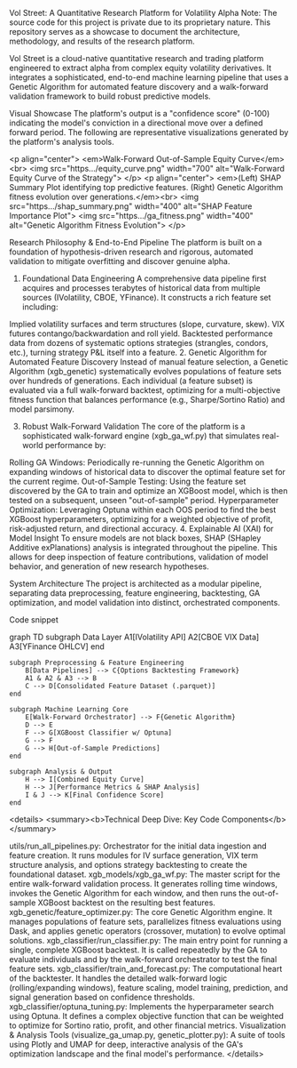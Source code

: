 Vol Street: A Quantitative Research Platform for Volatility Alpha
Note: The source code for this project is private due to its proprietary nature. This repository serves as a showcase to document the architecture, methodology, and results of the research platform.

Vol Street is a cloud-native quantitative research and trading platform engineered to extract alpha from complex equity volatility derivatives. It integrates a sophisticated, end-to-end machine learning pipeline that uses a Genetic Algorithm for automated feature discovery and a walk-forward validation framework to build robust predictive models.

Visual Showcase
The platform's output is a "confidence score" (0-100) indicating the model's conviction in a directional move over a defined forward period. The following are representative visualizations generated by the platform's analysis tools.

&lt;p align="center">
&lt;em>Walk-Forward Out-of-Sample Equity Curve&lt;/em>&lt;br>
&lt;img src="https.../equity_curve.png" width="700" alt="Walk-Forward Equity Curve of the Strategy">
&lt;/p>
&lt;p align="center">
&lt;em>(Left) SHAP Summary Plot identifying top predictive features. (Right) Genetic Algorithm fitness evolution over generations.&lt;/em>&lt;br>
&lt;img src="https.../shap_summary.png" width="400" alt="SHAP Feature Importance Plot">
&lt;img src="https.../ga_fitness.png" width="400" alt="Genetic Algorithm Fitness Evolution">
&lt;/p>

Research Philosophy & End-to-End Pipeline
The platform is built on a foundation of hypothesis-driven research and rigorous, automated validation to mitigate overfitting and discover genuine alpha.

1. Foundational Data Engineering
A comprehensive data pipeline first acquires and processes terabytes of historical data from multiple sources (IVolatility, CBOE, YFinance). It constructs a rich feature set including:

Implied volatility surfaces and term structures (slope, curvature, skew).
VIX futures contango/backwardation and roll yield.
Backtested performance data from dozens of systematic options strategies (strangles, condors, etc.), turning strategy P&amp;L itself into a feature.
2. Genetic Algorithm for Automated Feature Discovery
Instead of manual feature selection, a Genetic Algorithm (xgb_genetic) systematically evolves populations of feature sets over hundreds of generations. Each individual (a feature subset) is evaluated via a full walk-forward backtest, optimizing for a multi-objective fitness function that balances performance (e.g., Sharpe/Sortino Ratio) and model parsimony.

3. Robust Walk-Forward Validation
The core of the platform is a sophisticated walk-forward engine (xgb_ga_wf.py) that simulates real-world performance by:

Rolling GA Windows: Periodically re-running the Genetic Algorithm on expanding windows of historical data to discover the optimal feature set for the current regime.
Out-of-Sample Testing: Using the feature set discovered by the GA to train and optimize an XGBoost model, which is then tested on a subsequent, unseen "out-of-sample" period.
Hyperparameter Optimization: Leveraging Optuna within each OOS period to find the best XGBoost hyperparameters, optimizing for a weighted objective of profit, risk-adjusted return, and directional accuracy.
4. Explainable AI (XAI) for Model Insight
To ensure models are not black boxes, SHAP (SHapley Additive exPlanations) analysis is integrated throughout the pipeline. This allows for deep inspection of feature contributions, validation of model behavior, and generation of new research hypotheses.

System Architecture
The project is architected as a modular pipeline, separating data preprocessing, feature engineering, backtesting, GA optimization, and model validation into distinct, orchestrated components.

Code snippet

graph TD
    subgraph Data Layer
        A1[IVolatility API]
        A2[CBOE VIX Data]
        A3[YFinance OHLCV]
    end

    subgraph Preprocessing & Feature Engineering
        B[Data Pipelines] --> C{Options Backtesting Framework}
        A1 & A2 & A3 --> B
        C --> D[Consolidated Feature Dataset (.parquet)]
    end
    
    subgraph Machine Learning Core
        E[Walk-Forward Orchestrator] --> F{Genetic Algorithm}
        D --> E
        F --> G[XGBoost Classifier w/ Optuna]
        G --> F
        G --> H[Out-of-Sample Predictions]
    end
    
    subgraph Analysis & Output
        H --> I[Combined Equity Curve]
        H --> J[Performance Metrics & SHAP Analysis]
        I & J --> K[Final Confidence Score]
    end
&lt;details>
&lt;summary>&lt;b>Technical Deep Dive: Key Code Components&lt;/b>&lt;/summary>

utils/run_all_pipelines.py: Orchestrator for the initial data ingestion and feature creation. It runs modules for IV surface generation, VIX term structure analysis, and options strategy backtesting to create the foundational dataset.
xgb_models/xgb_ga_wf.py: The master script for the entire walk-forward validation process. It generates rolling time windows, invokes the Genetic Algorithm for each window, and then runs the out-of-sample XGBoost backtest on the resulting best features.
xgb_genetic/feature_optimizer.py: The core Genetic Algorithm engine. It manages populations of feature sets, parallelizes fitness evaluations using Dask, and applies genetic operators (crossover, mutation) to evolve optimal solutions.
xgb_classifier/run_classifier.py: The main entry point for running a single, complete XGBoost backtest. It is called repeatedly by the GA to evaluate individuals and by the walk-forward orchestrator to test the final feature sets.
xgb_classifier/train_and_forecast.py: The computational heart of the backtester. It handles the detailed walk-forward logic (rolling/expanding windows), feature scaling, model training, prediction, and signal generation based on confidence thresholds.
xgb_classifier/optuna_tuning.py: Implements the hyperparameter search using Optuna. It defines a complex objective function that can be weighted to optimize for Sortino ratio, profit, and other financial metrics.
Visualization & Analysis Tools (visualize_ga_umap.py, genetic_plotter.py): A suite of tools using Plotly and UMAP for deep, interactive analysis of the GA's optimization landscape and the final model's performance.
&lt;/details>